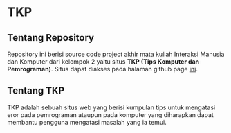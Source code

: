 # TKP
## Tentang Repository
Repository ini berisi source code project akhir mata kuliah Interaksi Manusia dan Komputer dari kelompok 2 yaitu situs **TKP (Tips Komputer dan Pemrograman)**. Situs dapat diakses pada halaman github page [ini](https://bernckr.github.io/TKP/).    
     
## Tentang TKP
TKP adalah sebuah situs web yang berisi kumpulan tips untuk mengatasi eror pada pemrograman ataupun pada komputer yang diharapkan dapat membantu pengguna mengatasi masalah yang ia temui.  
